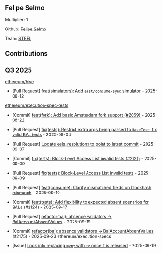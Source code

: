 ## Felipe Selmo

Multiplier: 1

Github: [Felipe Selmo](https://github.com/fselmo/)

Team: [STEEL](https://github.com/ethereum/execution-spec-tests)

## Contributions

## Q3 2025

[ethereum/hive](https://github.com/ethereum/hive)
* [Pull Request] [feat(simulators): Add ``eest/consume-sync`` simulator](https://github.com/ethereum/hive/pull/1328) - 2025-08-12

[ethereum/execution-spec-tests](https://github.com/ethereum/execution-spec-tests)
* [Commit] [feat(fork): Add basic Amsterdam fork support (#2069)](https://github.com/ethereum/execution-spec-tests/commit/90592a8187fc39f90b8d6c7a0770e37e3fb0d8c7) - 2025-08-22
* [Pull Request] [fix(tests): Restrict extra args being passed to `BaseTest`; fix valid BAL tests](https://github.com/ethereum/execution-spec-tests/pull/2102) - 2025-09-04
* [Pull Request] [Update eels_resolutions to point to latest commit](https://github.com/ethereum/execution-spec-tests/pull/2106) - 2025-09-07
* [Commit] [fix(tests): Block-Level Access List invalid tests (#2121)](https://github.com/ethereum/execution-spec-tests/commit/5f6205837a9fc8cd4e05993204e373acc79605ad) - 2025-09-09
* [Pull Request] [fix(tests): Block-Level Access List invalid tests](https://github.com/ethereum/execution-spec-tests/pull/2121) - 2025-09-09
* [Pull Request] [feat(consume): Clarify mismatched fields on blockhash mismatch](https://github.com/ethereum/execution-spec-tests/pull/2126) - 2025-09-10
* [Commit] [feat(tests): Add flexibility to expected absent scenarios for BALs (#2124)](https://github.com/ethereum/execution-spec-tests/commit/291fe00e65d82e05ca2bd5e7a49e4ac4a8c7a5b9) - 2025-09-17
* [Pull Request] [refactor(bal): absence validators -> BalAccountAbsentValues](https://github.com/ethereum/execution-spec-tests/pull/2175) - 2025-09-19

* [Commit] [refactor(bal): absence validators -> BalAccountAbsentValues (#2175)](https://github.com/ethereum/execution-spec-tests/commit/99af8e3870bdc05a1997785080549f09ceb3a945) - 2025-09-23
[ethereum/execution-specs](https://github.com/ethereum/execution-specs)
* [Issue] [Look into replacing `mypy` with `ty` once it is released](https://github.com/ethereum/execution-specs/issues/1431) - 2025-09-19
